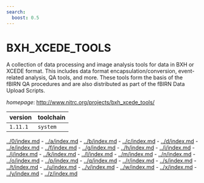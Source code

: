 ```yaml
---
search:
  boost: 0.5
---
```

# BXH_XCEDE_TOOLS

A collection of data processing and image analysis  tools for data in BXH or XCEDE format. This includes data format  encapsulation/conversion, event-related analysis, QA tools, and more.  These tools form the basis of the fBIRN QA procedures and are also  distributed as part of the fBIRN Data Upload Scripts.

*homepage*: <http://www.nitrc.org/projects/bxh_xcede_tools/>

version | toolchain
--------|----------
``1.11.1`` | ``system``

[../0/index.md](0) - [../a/index.md](a) - [../b/index.md](b) - [../c/index.md](c) - [../d/index.md](d) - [../e/index.md](e) - [../f/index.md](f) - [../g/index.md](g) - [../h/index.md](h) - [../i/index.md](i) - [../j/index.md](j) - [../k/index.md](k) - [../l/index.md](l) - [../m/index.md](m) - [../n/index.md](n) - [../o/index.md](o) - [../p/index.md](p) - [../q/index.md](q) - [../r/index.md](r) - [../s/index.md](s) - [../t/index.md](t) - [../u/index.md](u) - [../v/index.md](v) - [../w/index.md](w) - [../x/index.md](x) - [../y/index.md](y) - [../z/index.md](z)

